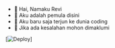 - 📍 Hai, Namaku Revi
- 📍 Aku adalah pemula disini
- 📍 Aku baru saja terjun ke dunia coding
- 📍 Jika ada kesalahan mohon dimaklumi

[![Deploy](https://telegra.ph/file/31c9270b2832259337362.jpg)]

<!---
raflydtya/raflydtya is a ✨ special ✨ repository because its `README.md` (this file) appears on your GitHub profile.
You can click the Preview link to take a look at your changes.
--->
